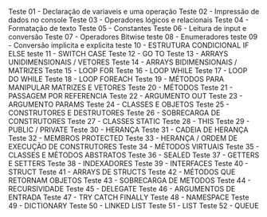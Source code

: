 Teste 01 - Declaração de variaveis e uma operação
Teste 02 - Impressão de dados no console
Teste 03 - Operadores lógicos e relacionais
Teste 04 - Formatação de texto
Teste 05 - Constantes
Teste 06 - Leitura de input e conversão
Teste 07 - Operadores Bitwise
teste 08 - Enumeradores
teste 09 - Conversão implicita e explicita
teste 10 - ESTRUTURA CONDICIONAL IF ELSE
teste 11 - SWITCH CASE
Teste 12 - GO TO
Teste 13 - ARRAYS UNIDIMENSIONAIS / VETORES
Teste 14 - ARRAYS BIDIMENSIONAIS / MATRIZES
Teste 15 - LOOP FOR
Teste 16 - LOOP WHILE
Teste 17 - LOOP DO WHILE
Teste 18 - LOOP FOREACH
Teste 19 - MÉTODOS PARA MANIPULAR MATRIZES E VETORES
Teste 20 - MÉTODOS
Teste 21 - PASSAGEM POR REFERENCIA
Teste 22 - ARGUMENTO OUT
Teste 23 - ARGUMENTO PARAMS
Teste 24 - CLASSES E OBJETOS
Teste 25 - CONSTRUTORES E DESTRUTORES
Teste 26 - SOBRECARGA DE CONSTRUTORES 
Teste 27 - CLASSES STATIC
Teste 28 - THIS
Teste 29 - PUBLIC / PRIVATE
Teste 30 - HERANÇA
Teste 31 - CADEIA DE HERANÇA
Teste 32 - MEMBROS PROTECTED
Teste 33 - HERANÇA / ORDEM DE EXECUÇÃO DE CONSTRUTORES
Teste 34 - MÉTODOS VIRTUAIS
Teste 35 - CLASSES E MÉTODOS ABSTRATOS
Teste 36 - SEALED
Teste 37 - GETTERS E SETTERS
Teste 38 - INDEXADORES
Teste 39 - INTERFACES
Teste 40 - STRUCT
Teste 41 - ARRAYS DE STRUCTS
Teste 42 - MÉTODOS QUE RETORNAM OBJETOS
Teste 43 - SOBRECARGA DE METODOS
Teste 44 - RECURSIVIDADE
Teste 45 - DELEGATE
Teste 46 - ARGUMENTOS DE ENTRADA
Teste 47 - TRY CATCH FINALLY
Teste 48 - NAMESPACE
Teste 49 - DICTIONARY
Teste 50 - LINKED LIST
Teste 51 - LIST
Teste 52 - QUEUE
